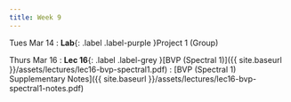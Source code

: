 ```yaml
---
title: Week 9
---
```


Tues Mar 14
: **Lab**{: .label .label-purple }Project 1 (Group)

Thurs Mar 16
: **Lec 16**{: .label .label-grey }[BVP (Spectral 1)]({{ site.baseurl }}/assets/lectures/lec16-bvp-spectral1.pdf)
    : [BVP (Spectral 1) Supplementary Notes]({{ site.baseurl }}/assets/lectures/lec16-bvp-spectral1-notes.pdf)